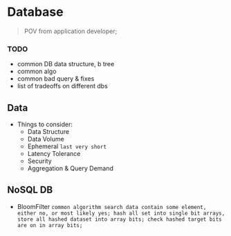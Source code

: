 # Database
> POV from application developer;


### TODO
- common DB data structure, b tree
- common algo
- common bad query & fixes
- list of tradeoffs on different dbs

## Data

- Things to consider:
    - Data Structure
    - Data Volume
    - Ephemeral `last very short`
    - Latency Tolerance
    - Security
    - Aggregation & Query Demand

## NoSQL DB

- BloomFilter `common algorithm search data contain some element, either no, or most likely yes; hash all set into single bit arrays, store all hashed dataset into array bits; check hashed target bits are on in array bits;`